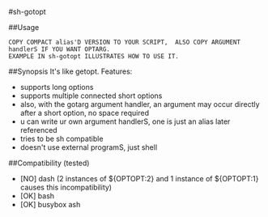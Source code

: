 #sh-gotopt

##Usage
```
COPY COMPACT alias'D VERSION TO YOUR SCRIPT,  ALSO COPY ARGUMENT handlerS IF YOU WANT OPTARG.
EXAMPLE IN sh-gotopt ILLUSTRATES HOW TO USE IT.
```

##Synopsis
It's like getopt.  Features:
* supports long options
* supports multiple connected short options
* also, with the gotarg argument handler,  an argument may occur directly after a short option,  no space required
* u can write ur own argument handlerS,  one is just an alias later referenced
* tries to be sh compatible
* doesn't use external programS,  just shell

##Compatibility (tested)
* [NO] dash (2 instances of ${OPTOPT:2} and 1 instance of ${OPTOPT:1} causes this incompatibility)
* [OK] bash
* [OK] busybox ash
